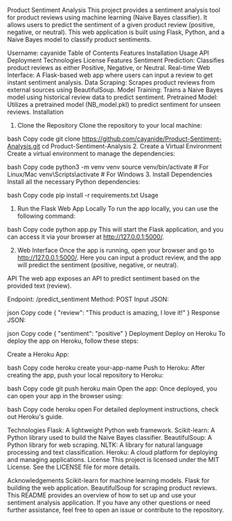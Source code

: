 Product Sentiment Analysis
This project provides a sentiment analysis tool for product reviews using machine learning (Naive Bayes classifier). It allows users to predict the sentiment of a given product review (positive, negative, or neutral). This web application is built using Flask, Python, and a Naive Bayes model to classify product sentiments.

Username: cayanide
Table of Contents
Features
Installation
Usage
API
Deployment
Technologies
License
Features
Sentiment Prediction: Classifies product reviews as either Positive, Negative, or Neutral.
Real-time Web Interface: A Flask-based web app where users can input a review to get instant sentiment analysis.
Data Scraping: Scrapes product reviews from external sources using BeautifulSoup.
Model Training: Trains a Naive Bayes model using historical review data to predict sentiment.
Pretrained Model: Utilizes a pretrained model (NB_model.pkl) to predict sentiment for unseen reviews.
Installation
1. Clone the Repository
Clone the repository to your local machine:

bash
Copy code
git clone https://github.com/cayanide/Product-Sentiment-Analysis.git
cd Product-Sentiment-Analysis
2. Create a Virtual Environment
Create a virtual environment to manage the dependencies:

bash
Copy code
python3 -m venv venv
source venv/bin/activate  # For Linux/Mac
venv\Scripts\activate     # For Windows
3. Install Dependencies
Install all the necessary Python dependencies:

bash
Copy code
pip install -r requirements.txt
Usage
1. Run the Flask Web App Locally
To run the app locally, you can use the following command:

bash
Copy code
python app.py
This will start the Flask application, and you can access it via your browser at http://127.0.0.1:5000/.

2. Web Interface
Once the app is running, open your browser and go to http://127.0.0.1:5000/. Here you can input a product review, and the app will predict the sentiment (positive, negative, or neutral).

API
The web app exposes an API to predict sentiment based on the provided text (review).

Endpoint: /predict_sentiment
Method: POST
Input JSON:

json
Copy code
{
  "review": "This product is amazing, I love it!"
}
Response JSON:

json
Copy code
{
  "sentiment": "positive"
}
Deployment
Deploy on Heroku
To deploy the app on Heroku, follow these steps:

Create a Heroku App:

bash
Copy code
heroku create your-app-name
Push to Heroku: After creating the app, push your local repository to Heroku:

bash
Copy code
git push heroku main
Open the app: Once deployed, you can open your app in the browser using:

bash
Copy code
heroku open
For detailed deployment instructions, check out Heroku's guide.

Technologies
Flask: A lightweight Python web framework.
Scikit-learn: A Python library used to build the Naive Bayes classifier.
BeautifulSoup: A Python library for web scraping.
NLTK: A library for natural language processing and text classification.
Heroku: A cloud platform for deploying and managing applications.
License
This project is licensed under the MIT License. See the LICENSE file for more details.

Acknowledgements
Scikit-learn for machine learning models.
Flask for building the web application.
BeautifulSoup for scraping product reviews.
This README provides an overview of how to set up and use your sentiment analysis application. If you have any other questions or need further assistance, feel free to open an issue or contribute to the repository.
